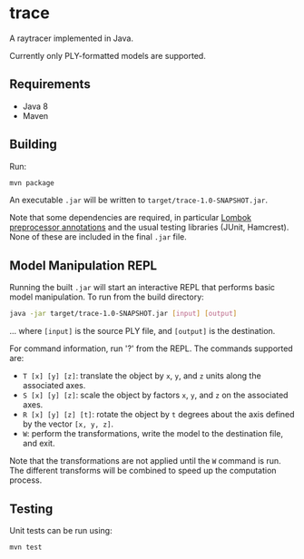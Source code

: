 trace
=====
A raytracer implemented in Java.

Currently only PLY-formatted models are supported.

Requirements
------------
 * Java 8
 * Maven

Building
--------
Run:

```bash
mvn package
```

An executable `.jar` will be written to `target/trace-1.0-SNAPSHOT.jar`.

Note that some dependencies are required, in particular
[Lombok preprocessor annotations](https://projectlombok.org/) and the usual
testing libraries (JUnit, Hamcrest). None of these are included in the final
`.jar` file.

Model Manipulation REPL
-----------------------
Running the built `.jar` will start an interactive REPL that performs basic
model manipulation. To run from the build directory:

```bash
java -jar target/trace-1.0-SNAPSHOT.jar [input] [output]
```

... where `[input]` is the source PLY file, and `[output]` is the destination.

For command information, run '?' from the REPL. The commands supported are:
 * `T [x] [y] [z]`: translate the object by `x`, `y`, and `z` units along the
   associated axes.
 * `S [x] [y] [z]`: scale the object by factors `x`, `y`, and `z` on the
   associated axes.
 * `R [x] [y] [z] [t]`: rotate the object by `t` degrees about the axis defined
   by the vector `[x, y, z]`.
 * `W`: perform the transformations, write the model to the destination file,
   and exit.

 Note that the transformations are not applied until the `W` command is run.
 The different transforms will be combined to speed up the computation process.

Testing
-------
Unit tests can be run using:

```bash
mvn test
```
